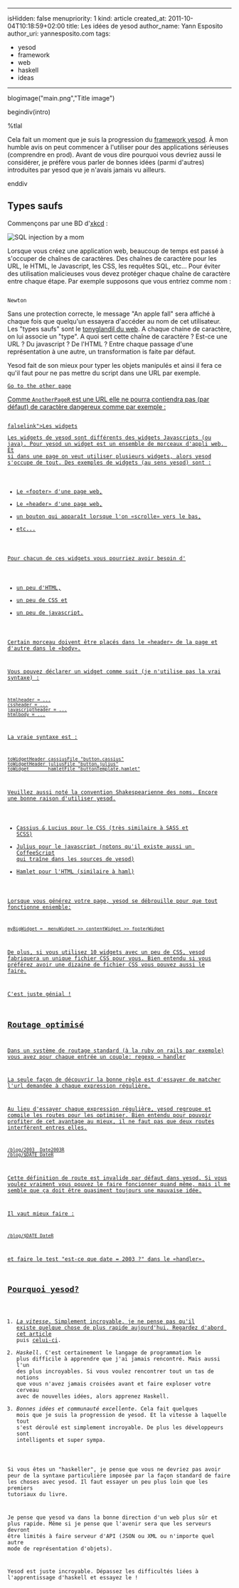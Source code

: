 -----
isHidden:       false
menupriority:   1
kind:           article
created_at:     2011-10-04T10:18:59+02:00
title: Les idées de yesod
author_name: Yann Esposito
author_uri: yannesposito.com
tags:
  - yesod
  - framework
  - web
  - haskell
  - ideas
-----
blogimage("main.png","Title image")

begindiv(intro)


%tlal

Cela fait un moment que je suis la progression du [framework yesod](http://www.yesodweb.com). 
À mon humble avis on peut commencer à l'utiliser pour des applications sérieuses (comprendre en prod).
Avant de vous dire pourquoi vous devriez aussi le considérer, je préfère vous parler de bonnes idées (parmi d'autres) introduites par yesod que je n'avais jamais vu ailleurs.

enddiv

## Types saufs
   
Commençons par une BD d'[xkcd](http://xkcd.com) :

   ![SQL injection by a mom](http://imgs.xkcd.com/comics/exploits_of_a_mom.png)

Lorsque vous créez une application web, beaucoup de temps est passé à s'occuper de chaînes de caractères.
Des chaînes de caractère pour les URL, le HTML, le Javascript, les CSS, les requêtes SQL, etc...
Pour éviter des utilisation malicieuses vous devez protéger chaque chaîne de caractère entre chaque étape.
Par exemple supposons que vous entriez comme nom :

<code class="javascript">
Newton<script>alert("An apple fall")</script>
</code>

Sans une protection correcte, le message "An apple fall" sera affiché à chaque fois que quelqu'un essayera d'accéder au nom de cet utilisateur.
Les "types saufs" sont le [tonyglandil du web](https://www.youtube.com/watch?v=1IWF3IsEPBE).
A chaque chaine de caractère, on lui associe un "type". 
A quoi sert cette chaîne de caractère ? Est-ce une URL ? Du javascript ? De l'HTML ?
Entre chaque passage d'une représentation à une autre, un transformation is faite par défaut.

Yesod fait de son mieux pour typer les objets manipulés et ainsi il fera ce qu'il faut pour ne pas mettre du script dans une URL par exemple.

<code class="html"><a href=@[AnotherPageR]>Go to the other page
</code>

Comme `AnotherPageR` est une URL elle ne pourra contiendra pas (par défaut) de caractère dangereux comme par exemple :

<code class="html">
falselink"><script> bad_code(); </script><a href="pipo
</code>

## Les widgets

Les widgets de yesod sont différents des widgets Javascripts (ou java).
Pour yesod un widget est un ensemble de morceaux d'appli web. 
Et si dans une page on veut utiliser plusieurs widgets, alors yesod s'occupe de tout.
Des exemples de widgets (au sens yesod) sont :

- Le «footer» d'une page web,
- Le «header» d'une page web,
- un bouton qui apparaît lorsque l'on «scrolle» vers le bas,
- etc...

Pour chacun de ces widgets vous pourriez avoir besoin d'

- un peu d'HTML,
- un peu de CSS et
- un peu de javascript.

Certain morceau doivent être placés dans le «header» de la page et d'autre dans le «body».

Vous pouvez déclarer un widget comme suit (je n'utilise pas la vrai syntaxe) :

    htmlheader = ...
    cssheader = ...
    javascriptheader = ...
    htmlbody = ...

La vraie syntaxe est :

<code class="haskell">
toWidgetHeader cassiusFile "button.cassius"
toWidgetHeader juliusFile "button.julius"
toWidget       hamletFile "buttonTemplate.hamlet"
</code>

Veuillez aussi noté la convention Shakespearienne des noms.
Encore une bonne raison d'utiliser yesod.

- Cassius _&_ Lucius pour le CSS (très similaire à SASS et SCSS)
- Julius pour le javascript (notons qu'il existe aussi un CoffeeScript qui traîne dans les sources de yesod)
- Hamlet pour l'HTML (similaire à haml)

Lorsque vous générez votre page, yesod se débrouille pour que tout fonctionne ensemble:

<code class="haskell">
myBigWidget =  menuWidget >> contentWidget >> footerWidget
</code>

De plus, si vous utilisez 10 widgets avec un peu de CSS, yesod fabriquera un unique fichier CSS pour vous. Bien entendu si vous préférez avoir une dizaine de fichier CSS vous pouvez aussi le faire.

C'est juste génial !

## Routage optimisé

Dans un système de routage standard (à la ruby on rails par exemple) vous avez pour chaque entrée un couple: regexp → handler

La seule façon de découvrir la bonne règle est d'essayer de matcher l'url demandée à chaque expression régulière.

Au lieu d'essayer chaque expression régulière, yesod regroupe et compile les routes pour les optimiser.
Bien entendu pour pouvoir profiter de cet avantage au mieux, il ne faut pas que deux routes interfèrent entres elles.

<code class="html">
/blog/2003  Date2003R
/blog/$DATE DateR
</code>

Cette définition de route est invalide par défaut dans yesod.
Si vous voulez vraiment vous pouvez le faire foncionner quand même, mais il me semble que ça doit être quasiment toujours une mauvaise idée.

Il vaut mieux faire :

<code class="html">
/blog/$DATE DateR
</code>

et faire le test "est-ce que date = 2003 ?" dans le «handler».

## Pourquoi yesod?

1. _La vitesse_. Simplement incroyable, je ne pense pas qu'il existe quelque chose de plus rapide aujourd'hui. Regardez d'abord cet [article](http://snapframework.com/blog/2010/11/17/snap-0.3-benchmarks) puis [celui-ci](http://www.yesodweb.com/blog/2011/02/warp-speed-ahead).
2. _Haskell_. C'est certainement le langage de programmation le plus difficile à apprendre que j'ai jamais rencontré. Mais aussi l'un des plus incroyables. Si vous voulez rencontrer tout un tas de notions que vous n'avez jamais croisées avant et faire exploser votre cerveau avec de nouvelles idées, alors apprenez Haskell.
3. _Bonnes idées et communauté excellente_. Cela fait quelques mois que je suis la progression de yesod. Et la vitesse à laquelle tout s'est déroulé est simplement incroyable. De plus les développeurs sont intelligents et super sympa.

Si vous êtes un "haskeller", je pense que vous ne devriez pas avoir peur de la syntaxe particulière imposée par la façon standard de faire les choses avec yesod.
Il faut essayer un peu plus loin que les premiers tutoriaux du livre.

Je pense que yesod va dans la bonne direction d'un web plus sûr et plus rapide. Même si je pense que l'avenir sera que les serveurs devront être limités à faire serveur d'API (JSON ou XML ou n'importe quel autre mode de représentation d'objets).

Yesod est juste incroyable. Dépassez les difficultés liées à l'apprentissage d'haskell et essayez le !

